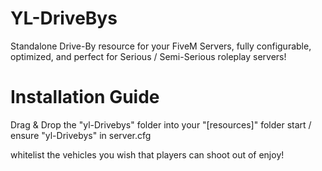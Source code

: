 # YL-DriveBys


Standalone Drive-By resource for your FiveM Servers, fully configurable, optimized, and perfect for Serious / Semi-Serious roleplay servers!


#  Installation Guide


Drag & Drop the "yl-Drivebys" folder into your "[resources]" folder start / ensure "yl-Drivebys" in server.cfg

whitelist the vehicles you wish that players can shoot out of enjoy!

